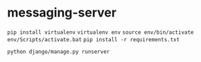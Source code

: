 # messaging-server

`pip install virtualenv`
`virtualenv env`
`source env/bin/activate`
`env/Scripts/activate.bat`
`pip install -r requirements.txt`

`python django/manage.py runserver`
